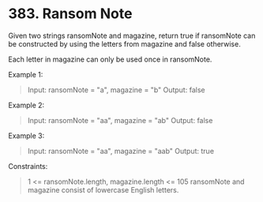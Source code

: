 # 383. Ransom Note

Given two strings ransomNote and magazine, return true if ransomNote can be constructed by using the letters from magazine and false otherwise.

Each letter in magazine can only be used once in ransomNote.



Example 1:

> Input: ransomNote = "a", magazine = "b"
Output: false

Example 2:

> Input: ransomNote = "aa", magazine = "ab"
Output: false

Example 3:

> Input: ransomNote = "aa", magazine = "aab"
Output: true


Constraints:

> 1 <= ransomNote.length, magazine.length <= 105
ransomNote and magazine consist of lowercase English letters.
